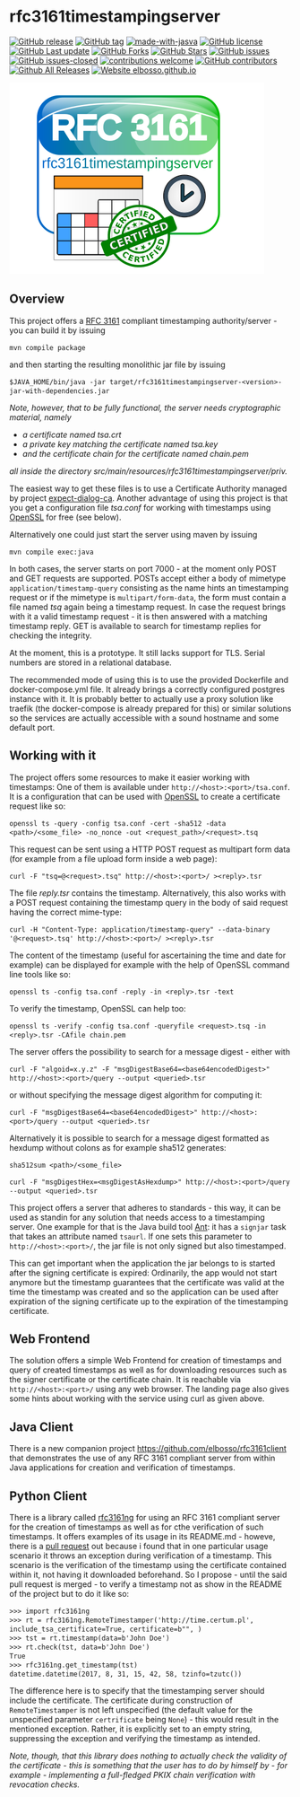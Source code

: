 # rfc3161timestampingserver

<!---
[![start with why](https://img.shields.io/badge/start%20with-why%3F-brightgreen.svg?style=flat)](http://www.ted.com/talks/simon_sinek_how_great_leaders_inspire_action)
--->
[![GitHub release](https://img.shields.io/github/release/elbosso/rfc3161timestampingserver/all.svg?maxAge=1)](https://GitHub.com/elbosso/rfc3161timestampingserver/releases/)
[![GitHub tag](https://img.shields.io/github/tag/elbosso/rfc3161timestampingserver.svg)](https://GitHub.com/elbosso/rfc3161timestampingserver/tags/)
[![made-with-jasva](https://img.shields.io/badge/Made%20with-Java-9cf)](https://www.java.com)
[![GitHub license](https://img.shields.io/github/license/elbosso/rfc3161timestampingserver.svg)](https://github.com/elbosso/rfc3161timestampingserver/blob/master/LICENSE)
[![GitHub Last update](https://img.shields.io/github/last-commit/elbosso/rfc3161timestampingserver)]()
[![GitHub Forks](https://img.shields.io/github/forks/elbosso/rfc3161timestampingserver)]()
[![GitHub Stars](https://img.shields.io/github/stars/elbosso/rfc3161timestampingserver)]()
[![GitHub issues](https://img.shields.io/github/issues/elbosso/rfc3161timestampingserver.svg)](https://GitHub.com/elbosso/rfc3161timestampingserver/issues/)
[![GitHub issues-closed](https://img.shields.io/github/issues-closed/elbosso/rfc3161timestampingserver.svg)](https://GitHub.com/elbosso/rfc3161timestampingserver/issues?q=is%3Aissue+is%3Aclosed)
[![contributions welcome](https://img.shields.io/badge/contributions-welcome-brightgreen.svg?style=flat)](https://github.com/elbosso/rfc3161timestampingserver/issues)
[![GitHub contributors](https://img.shields.io/github/contributors/elbosso/rfc3161timestampingserver.svg)](https://GitHub.com/elbosso/rfc3161timestampingserver/graphs/contributors/)
[![Github All Releases](https://img.shields.io/github/downloads/elbosso/rfc3161timestampingserver/total.svg)](https://github.com/elbosso/rfc3161timestampingserver)
[![Website elbosso.github.io](https://img.shields.io/website-up-down-green-red/https/elbosso.github.io.svg)](https://elbosso.github.io/)

![rfc3161timestampingserver_logo](src/main/resources/site/rfc3161timestampingserver_logo.png)

## Overview

This project offers a [RFC 3161](https://tools.ietf.org/html/rfc3161) compliant timestamping authority/server - you can build it by issuing

```
mvn compile package
```

and then starting the resulting monolithic jar file by issuing

```
$JAVA_HOME/bin/java -jar target/rfc3161timestampingserver-<version>-jar-with-dependencies.jar
```
*Note, however, that to be fully functional, the server needs cryptographic
material, namely*
 * *a certificate named _tsa.crt_*
 * *a private key matching the certificate named _tsa.key_*
 * *and the certificate chain for the certificate named _chain.pem_*
 
*all inside the directory _src/main/resources/rfc3161timestampingserver/priv_.*

The easiest way to get these files is to use a Certificate Authority
managed by project [expect-dialog-ca](https://github.com/elbosso/expect-dialog-ca).
Another advantage of using this project is that you get a configuration file
_tsa.conf_ for working with timestamps using 
[OpenSSL](https://www.openssl.org/) for free (see below).

Alternatively one could just start the server using maven by  issuing

```
mvn compile exec:java
```

In both cases, the server starts on port 7000 - at the moment
only POST  and GET requests are supported. POSTs accept either a body of mimetype
`application/timestamp-query` consisting as the name hints an timestamping request
or if the mimetype is `multipart/form-data`, the form must contain a file
named _tsq_ again being a timestamp request. In case the request brings with it
a valid timestamp request - it is then answered with a matching timestamp reply.
GET is available to search for timestamp replies for checking the integrity.

At the moment, this is a prototype. It still lacks support for TLS.
Serial numbers are stored in a relational database.

The recommended mode of using this is to use the provided Dockerfile 
and docker-compose.yml file. It already brings a correctly configured postgres
instance with it. It is probably better 
to actually use a proxy solution like traefik (the docker-compose is 
already prepared for this) or similar
solutions so the services are actually accessible with a sound hostname and 
some default port.

## Working with it

The project offers some resources to make it easier working with timestamps:
One of them is available under `http://<host>:<port>/tsa.conf`.
It is a configuration that can be used with 
[OpenSSL](https://www.openssl.org/) to create a certificate
request like so:
```shell script
openssl ts -query -config tsa.conf -cert -sha512 -data <path>/<some_file> -no_nonce -out <request_path>/<request>.tsq
```
This request can be sent using a HTTP POST request as multipart form data
(for example from a file upload form inside a web page):
```shell script
curl -F "tsq=@<request>.tsq" http://<host>:<port>/ ><reply>.tsr
``` 
The file _reply.tsr_ contains the timestamp. Alternatively,
this also works with a POST request containing the timestamp query in 
the body of said request having the correct mime-type:
```shell script
curl -H "Content-Type: application/timestamp-query" --data-binary '@<request>.tsq' http://<host>:<port>/ ><reply>.tsr
```
The content of the timestamp (useful for ascertaining the time and date
for example) can be displayed for example with the help of 
OpenSSL command line tools like so:
```shell script
openssl ts -config tsa.conf -reply -in <reply>.tsr -text
```
To verify the timestamp, OpenSSL can help too:
```shell script
openssl ts -verify -config tsa.conf -queryfile <request>.tsq -in <reply>.tsr -CAfile chain.pem
```

The server offers the possibility to search for a message digest - either
with 

```shell script
curl -F "algoid=x.y.z" -F "msgDigestBase64=<base64encodedDigest>" http://<host>:<port>/query --output <queried>.tsr
```

or without specifying the message digest algorithm for computing it:

```shell script
curl -F "msgDigestBase64=<base64encodedDigest>" http://<host>:<port>/query --output <queried>.tsr
```

Alternatively it is possible to search for a message digest formatted as hexdump
without colons as for example sha512 generates:

```shell script
sha512sum <path>/<some_file>
```

```shell script
curl -F "msgDigestHex=<msgDigestAsHexdump>" http://<host>:<port>/query --output <queried>.tsr
```

This project offers a server that adheres to standards - this way, it
can be used as standin for any solution that needs access to a timestamping
server. One example for that is the Java build tool [Ant](https://ant.apache.org/): 
it has a `signjar`
task that takes an attribute named `tsaurl`. If one sets this parameter to
`http://<host>:<port>/`, the jar file is not only signed but also timestamped.

This can get important when the application the jar belongs to is started after
the signing certificate is expired: Ordinarily, the app would not start anymore
but the timestamp guarantees that the certificate was valid at the time 
the timestamp was created and so the application can be used after expiration of the signing
certificate up to the expiration of the timestamping certificate.

## Web Frontend

The solution offers a simple Web Frontend for creation of timestamps and query of created timestamps as
well as for downloading resources such as the signer certificate or the certificate chain. It is 
reachable via `http://<host>:<port>/` using any web browser. The landing page also gives some hints about working
with the service using curl as given above.

## Java Client

There is a new companion project https://github.com/elbosso/rfc3161client that demonstrates the use of
any RFC 3161 compliant server from within Java applications for creation and verification of timestamps.

## Python Client

There is a library called  [rfc3161ng](https://github.com/trbs/rfc3161ng) for using an RFC 3161 compliant server
for the creation of timestamps as well as for cthe verification of such timestamps. It offers examples of
its usage in its README.md - howeve, there is a [pull request](https://github.com/trbs/rfc3161ng/pull/21) out
because i found that in one particular usage scenario it throws an exception during verification of a timestamp. This scenario is 
the verification of the timestamp using the certificate contained within it, not having it downloaded beforehand. So 
I propose - until the said pull request is merged - to verify a timestamp not as show in the README of the project but to do it like so:

    >>> import rfc3161ng
    >>> rt = rfc3161ng.RemoteTimestamper('http://time.certum.pl', include_tsa_certificate=True, certificate=b"", )
    >>> tst = rt.timestamp(data=b'John Doe')
    >>> rt.check(tst, data=b'John Doe')
    True
    >>> rfc3161ng.get_timestamp(tst)
    datetime.datetime(2017, 8, 31, 15, 42, 58, tzinfo=tzutc())
    
The difference here is to specify that the timestamping server should include the certificate. The certificate during construction of
`RemoteTimestamper` is not left unspecified (the default value for the unspecified parameter `certrificate` being `None`) - this
would result in the mentioned exception. Rather, it is explicitly set to an empty string, suppressing the exception and verifying the
timestamp as intended.

*Note, though, that this library does nothing to actually check the validity of the certificate - this is something that the user has to
do by himself by - for example - implementing a full-fledged PKIX chain verification with revocation checks.*
